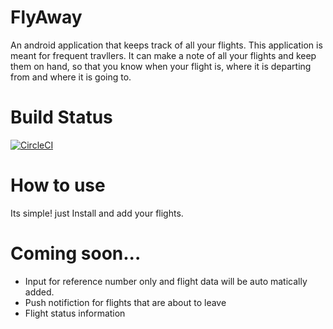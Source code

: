 # FlyAway
An android application that keeps track of all your flights. This application is meant for frequent travllers. It can make a note of all your flights and keep them on hand, so that you know when your flight is, where it is departing from and where it is going to.

# Build Status
[![CircleCI](https://circleci.com/gh/Sashen943/FlyAway.svg?style=svg)](https://circleci.com/gh/Sashen943/FlyAway)

# How to use
Its simple! just Install and add your flights.

# Coming soon...
- Input for reference number only and flight data will be auto matically added.
- Push notifiction for flights that are about to leave
- Flight status information

